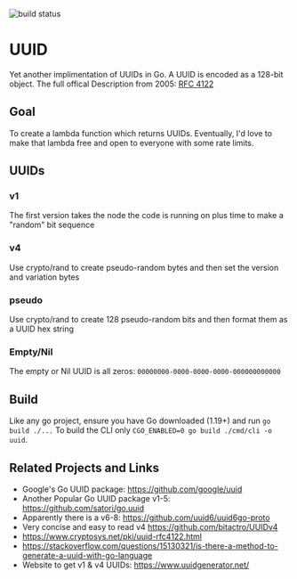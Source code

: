 ![build status](https://github.com/lwileczek/uuid/actions/workflows/basic.yml/badge.svg)
# UUID
Yet another implimentation of UUIDs in Go.
A UUID is encoded as a 128-bit object. The full offical Description from 2005: [RFC 4122]


## Goal
To create a lambda function which returns UUIDs.
Eventually, I'd love to make that lambda free and open to everyone with some rate limits.

## UUIDs
### v1
The first version takes the node the code is running on plus time to make a "random" bit sequence
### v4
Use crypto/rand to create pseudo-random bytes and then set the version and variation bytes
### pseudo 
Use crypto/rand to create 128 pseudo-random bits and then format them as a UUID hex string
### Empty/Nil
The empty or Nil UUID is all zeros: `00000000-0000-0000-0000-000000000000`

## Build
Like any go project, ensure you have Go downloaded (1.19+) and run `go build ./...`
To build the CLI only `CGO_ENABLED=0 go build ./cmd/cli -o uuid`.

## Related Projects and Links
  - Google's Go UUID package: https://github.com/google/uuid
  - Another Popular Go UUID package v1-5: https://github.com/satori/go.uuid
  - Apparently there is a v6-8: https://github.com/uuid6/uuid6go-proto
  - Very concise and easy to read v4 https://github.com/bitactro/UUIDv4
  - https://www.cryptosys.net/pki/uuid-rfc4122.html
  - https://stackoverflow.com/questions/15130321/is-there-a-method-to-generate-a-uuid-with-go-language
  - Website to get v1 & v4 UUIDs: https://www.uuidgenerator.net/


[RFC 4122]: https://www.rfc-editor.org/rfc/rfc4122
